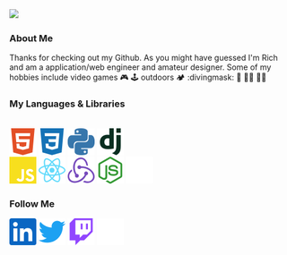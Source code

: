 <img src="./media/avatar.svg" width="800" display="inline" margin="auto">

### About Me
Thanks for checking out my Github. As you might have guessed I'm Rich and am a application/web engineer and amateur designer.
Some of my hobbies include video games :video_game: :joystick: outdoors :camping: :divingmask: :flying_disc: :climbing_man: :rowing_man:

### My Languages & Libraries
<br><img src="./media/html5.svg" width="48" display="inline">
<img src="./media/css3.svg" width="48" display="inline">
<img src="./media/python.svg" width="48" display="inline">
<img src="./media/django.svg" width="48" display="inline"> <br>
<img src="./media/javascript.svg" width="48" display="inline">
<img src="./media/react.svg" width="48" display="inline">
<img src="./media/redux.svg" width="48" display="inline">
<img src="./media/nodedotjs.svg" width="48" display="inline">
<img src="./media/express.svg" width="48" display="inline">

### Follow Me
[<img src="./media/linkedin.svg" width="48">](https://www.linkedin.com/in/rich-kevan/)
[<img src="./media/twitter.svg" width="48">](https://twitter.com/intent/follow?screen_name=richkevan)
[<img src="./media/twitch.svg" width="48">](https://www.twitch.tv/richkevan)
[<img src="./media/devdotto.svg" width="48">](https://dev.to/richkevan)
